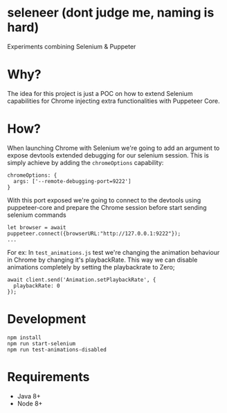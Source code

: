 # seleneer (dont judge me, naming is hard)
Experiments combining Selenium & Puppeter

# Why?
The idea for this project is just a POC on how to extend Selenium capabilities for Chrome injecting extra functionalities with Puppeteer Core. 

# How?
When launching Chrome with Selenium we're going to add an argument to expose devtools extended debugging for our selenium session. This is simply achieve by adding the `chromeOptions` capability:
```
chromeOptions: {
  args: ['--remote-debugging-port=9222']
}
```
With this port exposed we're going to connect to the devtools using puppeteer-core and prepare the Chrome session before start sending selenium commands
```
let browser = await puppeteer.connect({browserURL:"http://127.0.0.1:9222"});
...
```
For ex: In `test_animations.js` test we're changing the animation behaviour in Chrome by changing it's playbackRate. This way we can disable animations completely by setting the playbackrate to Zero;
```
await client.send('Animation.setPlaybackRate', {
  playbackRate: 0
});
```

# Development
```
npm install
npm run start-selenium
npm run test-animations-disabled
```

# Requirements
* Java 8+
* Node 8+
